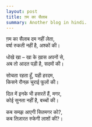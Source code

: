 ```yaml
---
layout: post
title: ग़म का सैलाब
summary: Another blog in hindi.
---
```


ग़म का सैलाब दम नहीं लेता,   
वर्षा रुकती नहीं है, अश्कों की।

धोखे खा – खा के ख़ास अपनों से,   
अब तो आदत पड़ी है, सदमों की।

सोचता रहता हूँ, यही हरदम,   
किसने रौनक़ चुराई फूलों की।

दिल में इनके भी हसरतें हैं, मगर,   
कोई सुनता नहीं है, बच्चों की।

कब समझ आएगी सितमगर को?,   
कब तिज़ारत रुकेगी लाशों की?।
